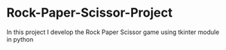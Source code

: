 # Rock-Paper-Scissor-Project
In this project I develop the Rock Paper Scissor game using tkinter module in python
